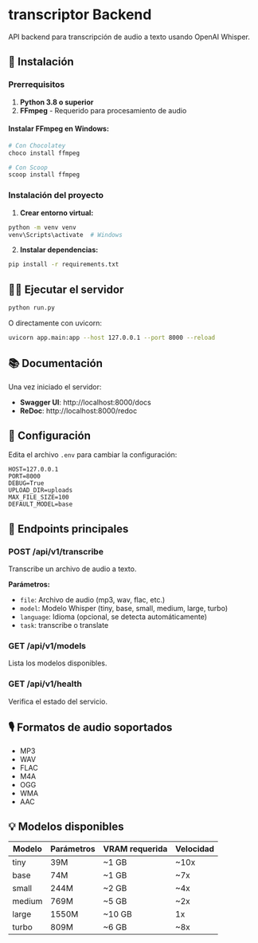 # transcriptor Backend

API backend para transcripción de audio a texto usando OpenAI Whisper.

## 🚀 Instalación

### Prerrequisitos

1. **Python 3.8 o superior**
2. **FFmpeg** - Requerido para procesamiento de audio

#### Instalar FFmpeg en Windows:

```powershell
# Con Chocolatey
choco install ffmpeg

# Con Scoop
scoop install ffmpeg
```

### Instalación del proyecto

1. **Crear entorno virtual:**

```bash
python -m venv venv
venv\Scripts\activate  # Windows
```

2. **Instalar dependencias:**

```bash
pip install -r requirements.txt
```

## 🏃‍♂️ Ejecutar el servidor

```bash
python run.py
```

O directamente con uvicorn:

```bash
uvicorn app.main:app --host 127.0.0.1 --port 8000 --reload
```

## 📚 Documentación

Una vez iniciado el servidor:

- **Swagger UI**: http://localhost:8000/docs
- **ReDoc**: http://localhost:8000/redoc

## 🔧 Configuración

Edita el archivo `.env` para cambiar la configuración:

```env
HOST=127.0.0.1
PORT=8000
DEBUG=True
UPLOAD_DIR=uploads
MAX_FILE_SIZE=100
DEFAULT_MODEL=base
```

## 🎯 Endpoints principales

### POST /api/v1/transcribe

Transcribe un archivo de audio a texto.

**Parámetros:**

- `file`: Archivo de audio (mp3, wav, flac, etc.)
- `model`: Modelo Whisper (tiny, base, small, medium, large, turbo)
- `language`: Idioma (opcional, se detecta automáticamente)
- `task`: transcribe o translate

### GET /api/v1/models

Lista los modelos disponibles.

### GET /api/v1/health

Verifica el estado del servicio.

## 🎙️ Formatos de audio soportados

- MP3
- WAV
- FLAC
- M4A
- OGG
- WMA
- AAC

## 💡 Modelos disponibles

| Modelo | Parámetros | VRAM requerida | Velocidad |
| ------ | ---------- | -------------- | --------- |
| tiny   | 39M        | ~1 GB          | ~10x      |
| base   | 74M        | ~1 GB          | ~7x       |
| small  | 244M       | ~2 GB          | ~4x       |
| medium | 769M       | ~5 GB          | ~2x       |
| large  | 1550M      | ~10 GB         | 1x        |
| turbo  | 809M       | ~6 GB          | ~8x       |
